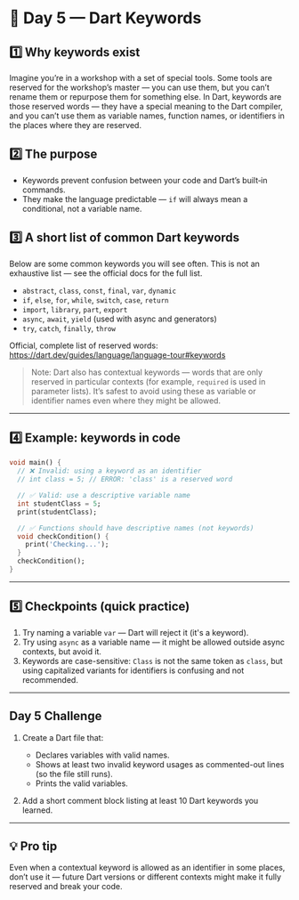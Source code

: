 # 🎯 Day 5 — Dart Keywords

## 1️⃣ Why keywords exist

Imagine you’re in a workshop with a set of special tools. Some tools are reserved for the workshop’s master — you can use them, but you can’t rename them or repurpose them for something else. In Dart, keywords are those reserved words — they have a special meaning to the Dart compiler, and you can’t use them as variable names, function names, or identifiers in the places where they are reserved.

## 2️⃣ The purpose

- Keywords prevent confusion between your code and Dart’s built‑in commands.
- They make the language predictable — `if` will always mean a conditional, not a variable name.

## 3️⃣ A short list of common Dart keywords

Below are some common keywords you will see often. This is not an exhaustive list — see the official docs for the full list.

- `abstract`, `class`, `const`, `final`, `var`, `dynamic`
- `if`, `else`, `for`, `while`, `switch`, `case`, `return`
- `import`, `library`, `part`, `export`
- `async`, `await`, `yield` (used with async and generators)
- `try`, `catch`, `finally`, `throw`

Official, complete list of reserved words: https://dart.dev/guides/language/language-tour#keywords

> Note: Dart also has contextual keywords — words that are only reserved in particular contexts (for example, `required` is used in parameter lists). It’s safest to avoid using these as variable or identifier names even where they might be allowed.

---

## 4️⃣ Example: keywords in code

```dart
void main() {
  // ❌ Invalid: using a keyword as an identifier
  // int class = 5; // ERROR: 'class' is a reserved word

  // ✅ Valid: use a descriptive variable name
  int studentClass = 5;
  print(studentClass);

  // ✅ Functions should have descriptive names (not keywords)
  void checkCondition() {
    print('Checking...');
  }
  checkCondition();
}
```

---

## 5️⃣ Checkpoints (quick practice)

1. Try naming a variable `var` — Dart will reject it (it's a keyword).
2. Try using `async` as a variable name — it might be allowed outside async contexts, but avoid it.
3. Keywords are case-sensitive: `Class` is not the same token as `class`, but using capitalized variants for identifiers is confusing and not recommended.

---

## Day 5 Challenge

1. Create a Dart file that:
   - Declares variables with valid names.
   - Shows at least two invalid keyword usages as commented-out lines (so the file still runs).
   - Prints the valid variables.

2. Add a short comment block listing at least 10 Dart keywords you learned.

---

## 💡 Pro tip
Even when a contextual keyword is allowed as an identifier in some places, don’t use it — future Dart versions or different contexts might make it fully reserved and break your code.

